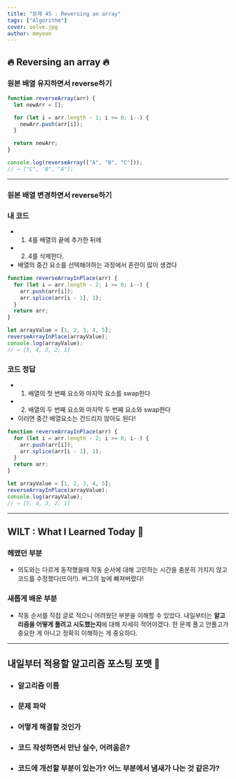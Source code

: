 ```yaml
---
title: "문제 45 : Reversing an array"
tags: ["Algorithm"]
cover: solve.jpg
author: mmyeon
---
```


## 🔥 Reversing an array 🔥

### 원본 배열 유지하면서 reverse하기

```js
function reverseArray(arr) {
  let newArr = [];

  for (let i = arr.length - 1; i >= 0; i--) {
    newArr.push(arr[i]);
  }

  return newArr;
}

console.log(reverseArray(["A", "B", "C"]));
// → ["C", "B", "A"];
```

---

### 원본 배열 <b>변경</b>하면서 reverse하기

### 내 코드

- 1. 4를 배열의 끝에 추가한 뒤에
- 2. 4를 삭제한다.
- 배열의 중간 요소를 선택해야하는 과정에서 혼란이 많이 생겼다

```js
function reverseArrayInPlace(arr) {
  for (let i = arr.length - 2; i >= 0; i--) {
    arr.push(arr[i]);
    arr.splice(arr[i - 1], 1);
  }
  return arr;
}

let arrayValue = [1, 2, 3, 4, 5];
reverseArrayInPlace(arrayValue);
console.log(arrayValue);
// → [5, 4, 3, 2, 1]
```

### 코드 정답

- 1. 배열의 첫 번째 요소와 마지막 요소를 swap한다
- 2. 배열의 두 번째 요소와 마지막 두 번째 요소와 swap한다
- 이러면 중간 배열요소는 건드리지 않아도 된다!

```js
function reverseArrayInPlace(arr) {
  for (let i = arr.length - 2; i >= 0; i--) {
    arr.push(arr[i]);
    arr.splice(arr[i - 1], 1);
  }
  return arr;
}

let arrayValue = [1, 2, 3, 4, 5];
reverseArrayInPlace(arrayValue);
console.log(arrayValue);
// → [5, 4, 3, 2, 1]
```

---

## WILT : What I Learned Today 🤔

### 헤맸던 부분

- 의도와는 다르게 동작했을때 작동 순서에 대해 고민하는 시간을 충분히 가지지 않고 코드를 수정했다(뜨아!!). 버그의 늪에 빠져버렸다!

### 새롭게 배운 부분

- 작동 순서를 직접 글로 적으니 어려웠던 부분을 이해할 수 있었다. 내일부터는 <b>알고리즘을 어떻게 풀려고 시도했는지</b>에 대해 자세히 적어야겠다. 한 문제 풀고 안풀고가 중요한 게 아니고 정확히 이해하는 게 중요하다.

---

## 내일부터 적용할 알고리즘 포스팅 포맷 🤔

- ### 알고리즘 이름

- ### 문제 파악

- ### 어떻게 해결할 것인가

- ### 코드 작성하면서 만난 실수, 어려움은?

- ### 코드에 개선할 부분이 있는가? 어느 부분에서 냄새가 나는 것 같은가?

